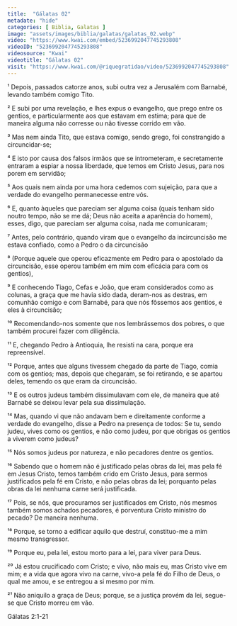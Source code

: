 ```yaml
---
title:  "Gálatas 02"
metadate: "hide"
categories: [ Biblia, Galatas ]
image: "assets/images/biblia/galatas/galatas_02.webp"
video: "https://www.kwai.com/embed/5236992047745293808"
videoID: "5236992047745293808"
videosource: "Kwai"
videotitle: "Gálatas 02"
visit: "https://www.kwai.com/@riquegratidao/video/5236992047745293808"
---
```


¹ Depois, passados catorze anos, subi outra vez a Jerusalém com Barnabé, levando também comigo Tito.

² E subi por uma revelação, e lhes expus o evangelho, que prego entre os gentios, e particularmente aos que estavam em estima; para que de maneira alguma não corresse ou não tivesse corrido em vão.

³ Mas nem ainda Tito, que estava comigo, sendo grego, foi constrangido a circuncidar-se;

⁴ E isto por causa dos falsos irmãos que se intrometeram, e secretamente entraram a espiar a nossa liberdade, que temos em Cristo Jesus, para nos porem em servidão;

⁵ Aos quais nem ainda por uma hora cedemos com sujeição, para que a verdade do evangelho permanecesse entre vós.

⁶ E, quanto àqueles que pareciam ser alguma coisa (quais tenham sido noutro tempo, não se me dá; Deus não aceita a aparência do homem), esses, digo, que pareciam ser alguma coisa, nada me comunicaram;

⁷ Antes, pelo contrário, quando viram que o evangelho da incircuncisão me estava confiado, como a Pedro o da circuncisão

⁸ (Porque aquele que operou eficazmente em Pedro para o apostolado da circuncisão, esse operou também em mim com eficácia para com os gentios),

⁹ E conhecendo Tiago, Cefas e João, que eram considerados como as colunas, a graça que me havia sido dada, deram-nos as destras, em comunhão comigo e com Barnabé, para que nós fôssemos aos gentios, e eles à circuncisão;

¹⁰ Recomendando-nos somente que nos lembrássemos dos pobres, o que também procurei fazer com diligência.

¹¹ E, chegando Pedro à Antioquia, lhe resisti na cara, porque era repreensível.

¹² Porque, antes que alguns tivessem chegado da parte de Tiago, comia com os gentios; mas, depois que chegaram, se foi retirando, e se apartou deles, temendo os que eram da circuncisão.

¹³ E os outros judeus também dissimulavam com ele, de maneira que até Barnabé se deixou levar pela sua dissimulação.

¹⁴ Mas, quando vi que não andavam bem e direitamente conforme a verdade do evangelho, disse a Pedro na presença de todos: Se tu, sendo judeu, vives como os gentios, e não como judeu, por que obrigas os gentios a viverem como judeus?

¹⁵ Nós somos judeus por natureza, e não pecadores dentre os gentios.

¹⁶ Sabendo que o homem não é justificado pelas obras da lei, mas pela fé em Jesus Cristo, temos também crido em Cristo Jesus, para sermos justificados pela fé em Cristo, e não pelas obras da lei; porquanto pelas obras da lei nenhuma carne será justificada.

¹⁷ Pois, se nós, que procuramos ser justificados em Cristo, nós mesmos também somos achados pecadores, é porventura Cristo ministro do pecado? De maneira nenhuma.

¹⁸ Porque, se torno a edificar aquilo que destruí, constituo-me a mim mesmo transgressor.

¹⁹ Porque eu, pela lei, estou morto para a lei, para viver para Deus.

²⁰ Já estou crucificado com Cristo; e vivo, não mais eu, mas Cristo vive em mim; e a vida que agora vivo na carne, vivo-a pela fé do Filho de Deus, o qual me amou, e se entregou a si mesmo por mim.

²¹ Não aniquilo a graça de Deus; porque, se a justiça provém da lei, segue-se que Cristo morreu em vão. 



Gálatas 2:1-21